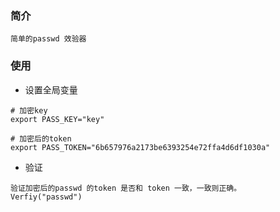 ### 简介
```
简单的passwd 效验器
```

### 使用
* 设置全局变量
```
# 加密key
export PASS_KEY="key"

# 加密后的token
export PASS_TOKEN="6b657976a2173be6393254e72ffa4d6df1030a"
```

* 验证
```
验证加密后的passwd 的token 是否和 token 一致，一致则正确。
Verfiy("passwd")
```

